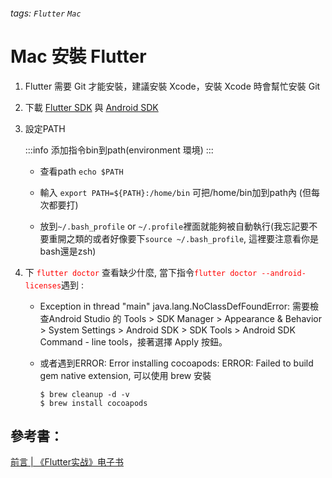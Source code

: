 ###### tags: `Flutter` `Mac`
# **Mac 安裝 Flutter**

1. Flutter 需要 Git 才能安裝，建議安裝 Xcode，安裝 Xcode 時會幫忙安裝 Git
2. 下載 [Flutter SDK](https://flutter.dev/docs/get-started/install/macos) 與 [Android SDK](https://developer.android.com/studio)
3. 設定PATH

    :::info
    添加指令bin到path(environment 環境) 
    :::

    - 查看path `echo $PATH`
    
    - 輸入 `export PATH=${PATH}:/home/bin` 可把/home/bin加到path內 (但每次都要打)
    - 放到`~/.bash_profile` or `~/.profile`裡面就能夠被自動執行(我忘記要不要重開之類的或者好像要下`source ~/.bash_profile`, 這裡要注意看你是bash還是zsh)

4. 下 <font color="red">`flutter doctor`</font> 查看缺少什麼, 當下指令<font color="red">`flutter doctor --android-licenses`</font>遇到 : 
    - Exception in thread "main" java.lang.NoClassDefFoundError: 需要檢查Android Studio 的 Tools > SDK Manager > Appearance & Behavior  > System Settings > Android SDK > SDK Tools > Android SDK Command - line tools，接著選擇 Apply 按鈕。
    - 或者遇到ERROR: Error installing cocoapods: ERROR: Failed to build gem native extension, 可以使用 brew 安裝

        ```shell=zsh
        $ brew cleanup -d -v 
        $ brew install cocoapods
        ```


## 參考書：

[前言 | 《Flutter实战》电子书](https://book.flutterchina.club/#%E7%BC%98%E8%B5%B7)